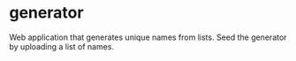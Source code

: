 # generator
Web application that generates unique names from lists.
Seed the generator by uploading a list of names.

